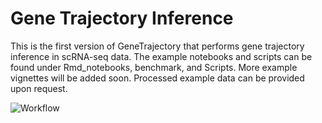# Gene Trajectory Inference

This is the first version of GeneTrajectory that performs gene trajectory inference in scRNA-seq data. The example notebooks and scripts can be found under Rmd_notebooks, benchmark, and Scripts.
More example vignettes will be added soon. Processed example data can be provided upon request.

![Workflow](https://github.com/RihaoQu/IGT/blob/master/images/GT_workflow.png)
